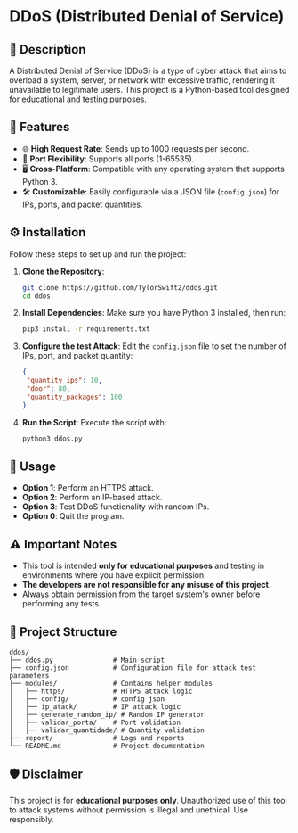 # DDoS (Distributed Denial of Service)

## 📖 Description
A Distributed Denial of Service (DDoS) is a type of cyber attack that aims to overload a system, server, or network with excessive traffic, rendering it unavailable to legitimate users. This project is a Python-based tool designed for educational and testing purposes.

## 🚀 Features
- 🌐 **High Request Rate**: Sends up to 1000 requests per second.
- 🔌 **Port Flexibility**: Supports all ports (1-65535).
- 🖥️ **Cross-Platform**: Compatible with any operating system that supports Python 3.
- 🛠️ **Customizable**: Easily configurable via a JSON file (`config.json`) for IPs, ports, and packet quantities.

## ⚙️ Installation
Follow these steps to set up and run the project:

1. **Clone the Repository**:
   ```bash
   git clone https://github.com/TylorSwift2/ddos.git
   cd ddos
   ```

2. **Install Dependencies**:
   Make sure you have Python 3 installed, then run:
   ```bash
   pip3 install -r requirements.txt
   ```

3. **Configure the test Attack**:
   Edit the `config.json` file to set the number of IPs, port, and packet quantity:
   ```json
   {
    "quantity_ips": 10,
    "door": 80,
    "quantity_packages": 100
   }
   ```

4. **Run the Script**:
   Execute the script with:
   ```bash
   python3 ddos.py
   ```

## 📝 Usage
- **Option 1**: Perform an HTTPS attack.
- **Option 2**: Perform an IP-based attack.
- **Option 3**: Test DDoS functionality with random IPs.
- **Option 0**: Quit the program.

## ⚠️ Important Notes
- This tool is intended **only for educational purposes** and testing in environments where you have explicit permission.
- **The developers are not responsible for any misuse of this project.**
- Always obtain permission from the target system's owner before performing any tests.

## 📂 Project Structure
```
ddos/
├── ddos.py               # Main script
├── config.json           # Configuration file for attack test parameters
├── modules/              # Contains helper modules
│   ├── https/            # HTTPS attack logic
│   ├── config/           # config json
│   ├── ip_atack/         # IP attack logic
│   ├── generate_random_ip/ # Random IP generator
│   ├── validar_porta/    # Port validation
│   ├── validar_quantidade/ # Quantity validation
├── report/               # Logs and reports
└── README.md             # Project documentation
```

## 🛡️ Disclaimer
This project is for **educational purposes only**. Unauthorized use of this tool to attack systems without permission is illegal and unethical. Use responsibly.
